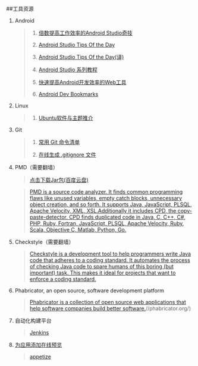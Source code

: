 ##工具资源

1. Android

	>1. [倍数提高工作效率的Android Studio奇技](http://zlv.me/posts/2015/07/13/14_android-studio-tips/)
	>
	>2. [Android Studio Tips Of the Day](http://www.developerphil.com/android-studio-tips-of-the-day-roundup-1/)
	>
	>3. [Android Studio Tips Of the Day(译)](http://blog.csdn.net/growth58/article/details/46729803)
	>
	>4. [Android Studio 系列教程](http://stormzhang.com/posts.html#AndroidStudio)
	>
	>5. [快速提高Android开发效率的Web工具](http://droidyue.com/blog/2014/08/03/great-web-tools-for-android-development/?hmsr=toutiao.io&utm_medium=toutiao.io&utm_source=toutiao.io)
	>
	>6. [Android Dev Bookmarks](http://adb.rocko.xyz/category/%E5%B7%A5%E5%85%B7-%E8%B5%84%E6%BA%90/)


2. Linux
	
	>1. [Ubuntu软件与主题推介](http://www.jianshu.com/p/617e4388d814)

3. Git
	>1. [常用 Git 命令清单](http://www.ruanyifeng.com/blog/2015/12/git-cheat-sheet.html)
	>
	>2. [在线生成 .gitignore 文件](https://www.gitignore.io/)

4. PMD（需要翻墙）
	>[点击下载Jar包(百度云盘)](http://pan.baidu.com/s/1sjzhmGX)

	>[PMD is a source code analyzer. It finds common programming flaws like unused variables, empty catch blocks, unnecessary object creation, and so forth. It supports Java, JavaScript, PLSQL, Apache Velocity, XML, XSL.Additionally it includes CPD, the copy-paste-detector. CPD finds duplicated code in Java, C, C++, C#, PHP, Ruby, Fortran, JavaScript, PLSQL, Apache Velocity, Ruby, Scala, Objective C, Matlab, Python, Go.](https://pmd.github.io/)



5. Checkstyle（需要翻墙）

	>[Checkstyle is a development tool to help programmers write Java code that adheres to a coding standard. It automates the process of checking Java code to spare humans of this boring (but important) task. This makes it ideal for projects that want to enforce a coding standard.](http://checkstyle.sourceforge.net/)



6. Phabricator, an open source, software development platform

	>[Phabricator is a collection of open source web applications that help software companies build better software.](http://phabricator.org/)//phabricator.org/)

7. 自动化构建平台
 
	>[Jenkins](http://jenkins-ci.org/)

8. [为应用添加在线预览](https://appetize.io/)

	>[appetize](https://appetize.io/)